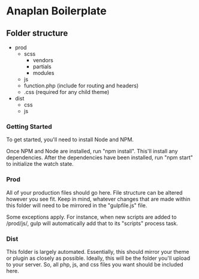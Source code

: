 # Anaplan Boilerplate

## Folder structure

* prod
  * scss
    * vendors
    * partials
    * modules
  * js
  * function.php (include for routing and headers)
  * .css (required for any child theme)
* dist
  * css
  * js

### Getting Started
To get started, you'll need to install Node and NPM.

Once NPM and Node are installed, run "npm install". This'll install any dependencies. After the dependencies have been installed, run "npm start" to initialize the watch state.

### Prod
All of your production files should go here. File structure can be altered however you see fit. Keep in mind, whatever changes that are made within this folder will need to be mirrored in the "gulpfile.js" file.

Some exceptions apply. For instance, when new scripts are added to /prod/js/, gulp will automatically add that to its "scripts" process task.

### Dist
This folder is largely automated. Essentially, this should mirror your theme or plugin as closely as possible. Ideally, this will be the folder you'll upload to your server. So, all php, js, and css files you want should be included here.